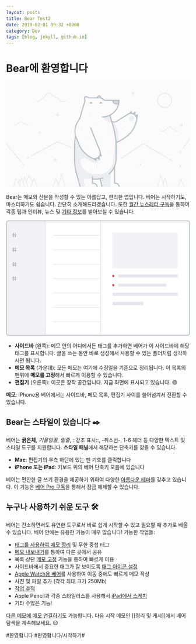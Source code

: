 ```yaml
---
layout: posts
title: Bear Test2
date: 2019-02-01 09:32 +0000
category: Dev
tags: [blog, jekyll, github.io]
---
```


# Bear에 환영합니다
![](../images/2019-02-01-01_001.jpg)

Bear는 메모와 산문을 작성할 수 있는 아름답고, 편리한 앱입니다. 베어는 시작하기도, 마스터하기도 쉽습니다. 간단히 소개해드리겠습니다. 또한 [월간 뉴스레터 구독](http://eepurl.com/dvs38P)을 통하여 각종 팁과 인터뷰, 뉴스 및 [기타 정보](https://bear.app/faq/)를 받아보실 수 있습니다.

![](../images/2019-02-01-01_002.png)


* **사이드바** (왼쪽): 메모 안의 어디에서든 태그를 추가하면 베어가 이 사이드바에 해당 태그를 표시합니다. 글을 쓰는 동안 바로 생성해서 사용할 수 있는 폴더처럼 생각하시면 됩니다.
* **메모 목록** (가운데): 모든 메모는 여기에 수정일을 기준으로 정리됩니다. 이 목록의 맨위에 **메모를 고정**해서 빠르게 이용할 수 있습니다.
* **편집기** (오른쪽): 이곳은 창작 공간입니다. 지금 화면에 표시되고 있습니다. 😄

**메모**: iPhone용 베어에서는 사이드바, 메모 목록, 편집기 사이를 쓸어넘겨서 전환할 수 있습니다.

## Bear는 스타일이 있습니다 ✒️
베어는 **굵은체**, _기울임꼴_, _밑줄_, ::강조 표시::, -취소선-, 1-6 헤더 등 다양한 텍스트 및 스타일 도구를 지원합니다. **스타일 패널**에서 해당하는 단축키를 찾을 수 있습니다.

* **Mac**: 편집기의 우측 하단에 있는 펜 기호를 클릭합니다
* **iPhone 또는 iPad**: 키보드 위의 베어 단축키 모음에 있습니다

베어는 편안한 글 쓰기 환경을 제공하기 위하여 다양한 [아름다운 테마](bear://x-callback-url/open-themes)를 갖추고 있습니다. 이 기능은 [베어 Pro 구독](bear://x-callback-url/open-bear-pro)을 통해서 잠금 해제할 수
있습니다.

## 누구나 사용하기 쉬운 도구 🛠
베어는 간소하면서도 유연한 도구로서 바로 쉽게 시작할 수 있고 필요할 때 추가로 배울 수 있습니다. 베어 안에는 유용한 기능이 매우 많습니다! 가능한 작업들:

* [태그를 사용하여 메모 정리](https://blog.bear-writer.com/organize-notes-with-tags-and-infinite-nested-tags-c42b02b2c0d7) 및 무한 중첩 태그
* [메모 내보내기](https://blog.bear-writer.com/bear-tips-turn-your-notes-into-pdf-jpg-and-more-cb9d3c04a11f)를 통하여 다른 곳에서 공유
* 목록 상단 [메모 고정](https://blog.bear-writer.com/bear-tips-pin-notes-to-the-top-to-stay-on-task-730d5d8a6dce) 기능을 통하여 빠르게 이용
* 사이드바에서 중요한 태그가 잘 보이도록 [태그 아이콘 설정](https://blog.bear-writer.com/bear-tips-make-your-important-tags-stand-out-with-tagcons-92dd8945e64c?source=collection_category---2------0----------------)
* [Apple Watch용 베어](https://blog.bear-writer.com/bear-for-ios-gets-drag-and-drop-ier-arrives-on-apple-watch-aa9cf2ec43a3)를 사용하여 이동 중에도 빠르게 메모 작성
* 사진 및 파일 추가 (각각 최대 크기 250Mb)
* [작업 추적](https://blog.bear-writer.com/bear-tips-check-your-task-progress-7d7df182e2d3)
* Apple Pencil과 각종 스타일러스를 사용해서 [iPad에서 스케치](https://bear.app/faq/Attachments/Add%20Sketches%20to%20your%20notes/)
* 기타 수많은 기능!

[다른 메모에 메모 연결하기](https://blog.bear-writer.com/bear-tips-link-notes-for-fun-and-profit-adb8ba2107bd)도 가능합니다. 다음 시작 메모인 [[정리 및 게시]]에서 베어 탐색을 계속해보세요. 😉

#환영합니다  #환영합니다/시작하기#
